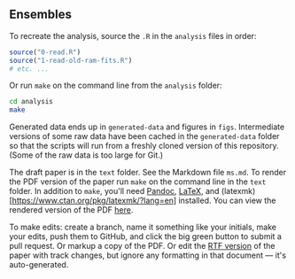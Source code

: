 ## Ensembles

To recreate the analysis, source the `.R` in the `analysis` files in order:

```R
source("0-read.R")
source("1-read-old-ram-fits.R")
# etc. ...
```

Or run `make` on the command line from the `analysis` folder:

```sh
cd analysis
make
```

Generated data ends up in `generated-data` and figures in `figs`. Intermediate versions of some raw data have been cached in the `generated-data` folder so that the scripts will run from a freshly cloned version of this repository. (Some of the raw data is too large for Git.)

The draft paper is in the `text` folder. See the Markdown file `ms.md`. To render the PDF version of the paper run `make` on the command line in the `text` folder. In addition to `make`, you'll need [Pandoc](http://pandoc.org), [LaTeX](http://latex-project.org), and (latexmk)[https://www.ctan.org/pkg/latexmk/?lang=en] installed. You can view the rendered version of the PDF [here](https://dl.dropboxusercontent.com/u/254940/anderson-etal-ensembles.pdf).

To make edits: create a branch, name it something like your initials, make your edits, push them to GitHub, and click the big green button to submit a pull request. Or markup a copy of the PDF. Or edit the [RTF version](https://dl.dropboxusercontent.com/u/254940/anderson-etal-ensembles.rtf) of the paper with track changes, but ignore any formatting in that document — it's auto-generated.
